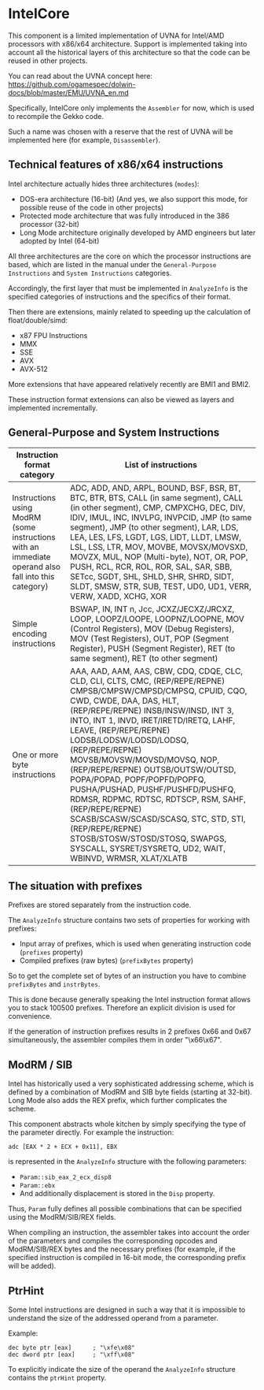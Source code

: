 # IntelCore

This component is a limited implementation of UVNA for Intel/AMD processors with x86/x64 architecture.
Support is implemented taking into account all the historical layers of this architecture so that the code can be reused in other projects. 

You can read about the UVNA concept here: https://github.com/ogamespec/dolwin-docs/blob/master/EMU/UVNA_en.md

Specifically, IntelCore only implements the `Assembler` for now, which is used to recompile the Gekko code.

Such a name was chosen with a reserve that the rest of UVNA will be implemented here (for example, `Disassembler`). 

## Technical features of x86/x64 instructions

Intel architecture actually hides three architectures (`modes`):
- DOS-era architecture (16-bit)   (And yes, we also support this mode, for possible reuse of the code in other projects)
- Protected mode architecture that was fully introduced in the 386 processor (32-bit)
- Long Mode architecture originally developed by AMD engineers but later adopted by Intel (64-bit)

All three architectures are the core on which the processor instructions are based, which are listed in the manual under the `General-Purpose Instructions` and `System Instructions` categories.

Accordingly, the first layer that must be implemented in `AnalyzeInfo` is the specified categories of instructions and the specifics of their format.

Then there are extensions, mainly related to speeding up the calculation of float/double/simd:
- x87 FPU Instructions
- MMX
- SSE
- AVX
- AVX-512

More extensions that have appeared relatively recently are BMI1 and BMI2.

These instruction format extensions can also be viewed as layers and implemented incrementally.

## General-Purpose and System Instructions

|Instruction format category |List of instructions |
|---|---|
|Instructions using ModRM (some instructions with an immediate operand also fall into this category)|ADC, ADD, AND, ARPL, BOUND, BSF, BSR, BT, BTC, BTR, BTS, CALL (in same segment), CALL (in other segment), CMP, CMPXCHG, DEC, DIV, IDIV, IMUL, INC, INVLPG, INVPCID, JMP (to same segment), JMP (to other segment), LAR, LDS, LEA, LES, LFS, LGDT, LGS, LIDT, LLDT, LMSW, LSL, LSS, LTR, MOV, MOVBE, MOVSX/MOVSXD, MOVZX, MUL, NOP (Multi-byte), NOT, OR, POP, PUSH, RCL, RCR, ROL, ROR, SAL, SAR, SBB, SETcc, SGDT, SHL, SHLD, SHR, SHRD, SIDT, SLDT, SMSW, STR, SUB, TEST, UD0, UD1, VERR, VERW, XADD, XCHG, XOR|
|Simple encoding instructions|BSWAP, IN, INT n, Jcc, JCXZ/JECXZ/JRCXZ, LOOP, LOOPZ/LOOPE, LOOPNZ/LOOPNE, MOV (Control Registers), MOV (Debug Registers), MOV (Test Registers), OUT, POP (Segment Register), PUSH (Segment Register), RET (to same segment), RET (to other segment)|
|One or more byte instructions|AAA, AAD, AAM, AAS, CBW, CDQ, CDQE, CLC, CLD, CLI, CLTS, CMC, (REP/REPE/REPNE) CMPSB/CMPSW/CMPSD/CMPSQ, CPUID, CQO, CWD, CWDE, DAA, DAS, HLT, (REP/REPE/REPNE) INSB/INSW/INSD, INT 3, INTO, INT 1, INVD, IRET/IRETD/IRETQ, LAHF, LEAVE, (REP/REPE/REPNE) LODSB/LODSW/LODSD/LODSQ, (REP/REPE/REPNE) MOVSB/MOVSW/MOVSD/MOVSQ, NOP, (REP/REPE/REPNE) OUTSB/OUTSW/OUTSD, POPA/POPAD, POPF/POPFD/POPFQ, PUSHA/PUSHAD, PUSHF/PUSHFD/PUSHFQ, RDMSR, RDPMC, RDTSC, RDTSCP, RSM, SAHF, (REP/REPE/REPNE) SCASB/SCASW/SCASD/SCASQ, STC, STD, STI, (REP/REPE/REPNE) STOSB/STOSW/STOSD/STOSQ, SWAPGS, SYSCALL, SYSRET/SYSRETQ, UD2, WAIT, WBINVD, WRMSR, XLAT/XLATB|

## The situation with prefixes

Prefixes are stored separately from the instruction code.

The `AnalyzeInfo` structure contains two sets of properties for working with prefixes:
- Input array of prefixes, which is used when generating instruction code (`prefixes` property)
- Compiled prefixes (raw bytes) (`prefixBytes` property)

So to get the complete set of bytes of an instruction you have to combine `prefixBytes` and `instrBytes`.

This is done because generally speaking the Intel instruction format allows you to stack 100500 prefixes. Therefore an explicit division is used for convenience.

If the generation of instruction prefixes results in 2 prefixes 0x66 and 0x67 simultaneously, the assembler compiles them in order "\x66\x67".

## ModRM / SIB

Intel has historically used a very sophisticated addressing scheme, which is defined by a combination of ModRM and SIB byte fields (starting at 32-bit). Long Mode also adds the REX prefix, which further complicates the scheme.

This component abstracts whole kitchen by simply specifying the type of the parameter directly. For example the instruction:

```
adc [EAX * 2 + ECX + 0x11], EBX
```

is represented in the `AnalyzeInfo` structure with the following parameters:

- `Param::sib_eax_2_ecx_disp8`
- `Param::ebx`
- And additionally displacement is stored in the `Disp` property.

Thus, `Param` fully defines all possible combinations that can be specified using the ModRM/SIB/REX fields.

When compiling an instruction, the assembler takes into account the order of the parameters and compiles the corresponding opcodes and ModRM/SIB/REX bytes and the necessary prefixes (for example, if the specified instruction is compiled in 16-bit mode, the corresponding prefix will be added). 

## PtrHint

Some Intel instructions are designed in such a way that it is impossible to understand the size of the addressed operand from a parameter.

Example:

```
dec byte ptr [eax]		; "\xfe\x08"
dec dword ptr [eax]		; "\xff\x08"
```

To explicitly indicate the size of the operand the `AnalyzeInfo` structure contains the `ptrHint` property.
